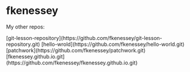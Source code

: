 # fkenessey
<p>My other repos:</p>
[git-lesson-repository](https://github.com/fkenessey/git-lesson-repository.git)
[hello-wrold](https://github.com/fkenessey/hello-world.git)
[patchwork](https://github.com/fkenessey/patchwork.git)
[fkenessey.github.io.git](https://github.com/fkenessey/fkenessey.github.io.git)
